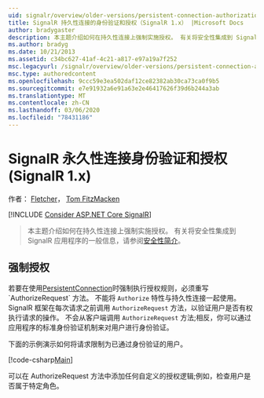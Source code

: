 ```yaml
---
uid: signalr/overview/older-versions/persistent-connection-authorization
title: SignalR 持久性连接的身份验证和授权（SignalR 1.x） |Microsoft Docs
author: bradygaster
description: 本主题介绍如何在持久性连接上强制实施授权。 有关将安全性集成到 SignalR 应用程序的一般信息,。
ms.author: bradyg
ms.date: 10/21/2013
ms.assetid: c34bc627-41af-4c21-a817-e97a19a7f252
msc.legacyurl: /signalr/overview/older-versions/persistent-connection-authorization
msc.type: authoredcontent
ms.openlocfilehash: 9ccc59e3ea502daf12ce82382ab30ca73ca0f9b5
ms.sourcegitcommit: e7e91932a6e91a63e2e46417626f39d6b244a3ab
ms.translationtype: MT
ms.contentlocale: zh-CN
ms.lasthandoff: 03/06/2020
ms.locfileid: "78431186"
---
```

# <a name="authentication-and-authorization-for-signalr-persistent-connections-signalr-1x"></a>SignalR 永久性连接身份验证和授权 (SignalR 1.x)

作者： [Fletcher](https://github.com/pfletcher)， [Tom FitzMacken](https://github.com/tfitzmac)

[!INCLUDE [Consider ASP.NET Core SignalR](~/includes/signalr/signalr-version-disambiguation.md)]

> 本主题介绍如何在持久性连接上强制实施授权。 有关将安全性集成到 SignalR 应用程序的一般信息，请参阅[安全性简介](index.md)。

## <a name="enforce-authorization"></a>强制授权

若要在使用[PersistentConnection](https://msdn.microsoft.com/library/microsoft.aspnet.signalr.persistentconnection(v=vs.111).aspx)时强制执行授权规则，必须重写 `AuthorizeRequest` 方法。 不能将 `Authorize` 特性与持久性连接一起使用。 SignalR 框架在每次请求之前调用 `AuthorizeRequest` 方法，以验证用户是否有权执行请求的操作。 不会从客户端调用 `AuthorizeRequest` 方法;相反，你可以通过应用程序的标准身份验证机制来对用户进行身份验证。

下面的示例演示如何将请求限制为已通过身份验证的用户。

[!code-csharp[Main](persistent-connection-authorization/samples/sample1.cs)]

可以在 AuthorizeRequest 方法中添加任何自定义的授权逻辑;例如，检查用户是否属于特定角色。
